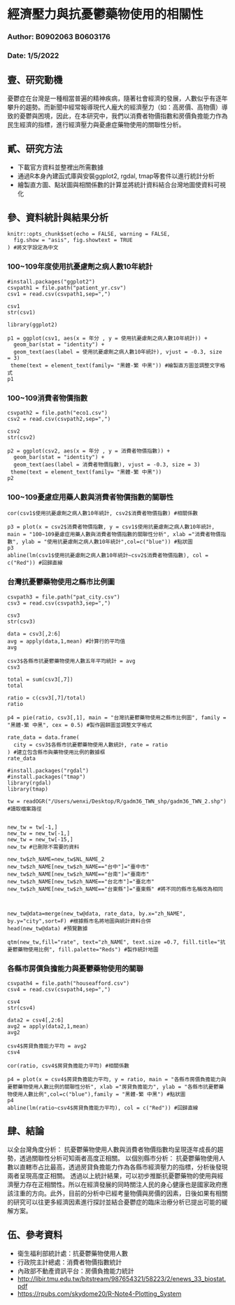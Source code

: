 # 經濟壓力與抗憂鬱藥物使用的相關性
### Author: B0902063 B0603176
### Date: 1/5/2022
## 壹、研究動機
  憂鬱症在台灣是一種相當普遍的精神疾病，隨著社會經濟的發展，人數似乎有逐年攀升的趨勢。而新聞中經常報導現代人龐大的經濟壓力（如：高房價、高物價）導致的憂鬱與困境，因此，在本研究中，我們以消費者物價指數和房價負擔能力作為民生經濟的指標，進行經濟壓力與憂慮症藥物使用的關聯性分析。



## 貳、研究方法
  - 下載官方資料並整裡出所需數據
  - 通過R本身內建函式庫與安裝ggplot2, rgdal, tmap等套件以進行統計分析
  - 繪製直方圖、點狀圖與相關係數的計算並將統計資料結合台灣地圖使資料可視化

## 參、資料統計與結果分析
```{r setup, include=FALSE}
knitr::opts_chunk$set(echo = FALSE, warning = FALSE, 
  fig.show = "asis", fig.showtext = TRUE
) #將文字設定為中文
```

### 100~109年度使用抗憂慮劑之病人數10年統計
```{r}
#install.packages("ggplot2")
csvpath1 = file.path("patient_yr.csv")
csv1 = read.csv(csvpath1,sep=",")

csv1
str(csv1)
```

```{r}
library(ggplot2)

p1 = ggplot(csv1, aes(x = 年分 , y = 使用抗憂慮劑之病人數10年統計)) + 
  geom_bar(stat = "identity") +
  geom_text(aes(label = 使用抗憂慮劑之病人數10年統計), vjust = -0.3, size = 3) 
 theme(text = element_text(family= "黑體-繁 中黑")) #繪製直方圖並調整文字格式
p1
```

### 100~109消費者物價指數
```{r}
csvpath2 = file.path("eco1.csv")
csv2 = read.csv(csvpath2,sep=",")

csv2
str(csv2)
```

```{r}
p2 = ggplot(csv2, aes(x = 年分 , y = 消費者物價指數)) + 
  geom_bar(stat = "identity") +
  geom_text(aes(label = 消費者物價指數), vjust = -0.3, size = 3) 
 theme(text = element_text(family= "黑體-繁 中黑"))
p2
```
### 100~109憂慮症用藥人數與消費者物價指數的關聯性
```{r}
cor(csv1$使用抗憂慮劑之病人數10年統計, csv2$消費者物價指數) #相關係數
```

```{r}
p3 = plot(x = csv2$消費者物價指數, y = csv1$使用抗憂慮劑之病人數10年統計, main = "100~109憂慮症用藥人數與消費者物價指數的關聯性分析", xlab ="消費者物價指數", ylab = "使用抗憂慮劑之病人數10年統計",col=c("blue")) #點狀圖
p3
abline(lm(csv1$使用抗憂慮劑之病人數10年統計~csv2$消費者物價指數), col = c("Red")) #回歸直線

```
### 台灣抗憂鬱藥物使用之縣市比例圖
```{r}
csvpath3 = file.path("pat_city.csv")
csv3 = read.csv(csvpath3,sep=",")

csv3
str(csv3)
```

```{r}
data = csv3[,2:6]
avg = apply(data,1,mean) #計算行的平均值
avg

csv3$各縣市抗憂鬱藥物使用人數五年平均統計 = avg
csv3
```

```{r}
total = sum(csv3[,7])
total

ratio = c(csv3[,7]/total)
ratio
```

```{r}
p4 = pie(ratio, csv3[,1], main = "台灣抗憂鬱藥物使用之縣市比例圖", family = "黑體-繁 中黑", cex = 0.5) #製作圓餅圖並調整文字格式
```

```{r}
rate_data = data.frame(
  city = csv3$各縣市抗憂鬱藥物使用人數統計, rate = ratio
) #建立包含縣市與藥物使用比例的數據框
rate_data
```

```{r}
#install.packages("rgdal")
#install.packages("tmap")
library(rgdal)
library(tmap)

tw = readOGR("/Users/wenxi/Desktop/R/gadm36_TWN_shp/gadm36_TWN_2.shp") #讀取檔案路徑


new_tw = tw[-1,]
new_tw = new_tw[-1,]
new_tw = new_tw[-15,]
new_tw #已刪除不需要的資料

new_tw$zh_NAME=new_tw$NL_NAME_2
new_tw$zh_NAME[new_tw$zh_NAME=="台中"]="臺中市"
new_tw$zh_NAME[new_tw$zh_NAME=="台南"]="臺南市"
new_tw$zh_NAME[new_tw$zh_NAME=="台北市"]="臺北市"
new_tw$zh_NAME[new_tw$zh_NAME=="台東縣"]="臺東縣" #將不同的縣市名稱改為相同



new_tw@data=merge(new_tw@data, rate_data, by.x="zh_NAME", by.y="city",sort=F) #根據縣市名將地圖與統計資料合併
head(new_tw@data) #預覽數據

qtm(new_tw,fill="rate", text="zh_NAME", text.size =0.7, fill.title="抗憂鬱藥物使用比例", fill.palette="Reds") #製作統計地圖
```



### 各縣市房價負擔能力與憂鬱藥物使用的關聯
```{r}
csvpath4 = file.path("houseafford.csv")
csv4 = read.csv(csvpath4,sep=",")

csv4
str(csv4)

data2 = csv4[,2:6]
avg2 = apply(data2,1,mean)
avg2

csv4$房貸負擔能力平均 = avg2
csv4
```

```{r}
cor(ratio, csv4$房貸負擔能力平均) #相關係數
```

```{r}
p4 = plot(x = csv4$房貸負擔能力平均, y = ratio, main = "各縣市房價負擔能力與憂鬱藥物使用人數比例的關聯性分析", xlab ="房貸負擔能力", ylab = "各縣市抗憂鬱藥物使用人數比例",col=c("blue"),family = "黑體-繁 中黑") #點狀圖
p4
abline(lm(ratio~csv4$房貸負擔能力平均), col = c("Red")) #回歸直線
```

## 肆、結論
以全台灣角度分析：
抗憂鬱藥物使用人數與消費者物價指數均呈現逐年成長的趨勢，透過關聯性分析可知兩者高度正相關。
以個別縣市分析：
抗憂鬱藥物使用人數以直轄市占比最高，透過房貸負擔能力作為各縣市經濟壓力的指標，分析後發現兩者呈現高度正相關。
透過以上統計結果，可以初步推斷抗憂鬱藥物的使用與經濟壓力存在正相關性。所以在經濟發展的同時關注人民的身心健康也是國家政府應該注重的方向。此外，目前的分析中已經考量物價與房價的因素，日後如果有相關的研究可以往更多經濟因素進行探討並結合憂鬱症的臨床治療分析已提出可能的緩解方案。

## 伍、參考資料
- 衛生福利部統計處：抗憂鬱藥物使用人數
- 行政院主計總處：消費者物價指數統計
- 內政部不動產資訊平台：房價負擔能力統計
- http://libir.tmu.edu.tw/bitstream/987654321/58223/2/enews_33_biostat.pdf
- https://rpubs.com/skydome20/R-Note4-Plotting_System
